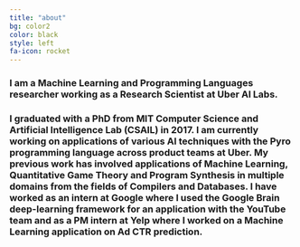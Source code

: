 ```yaml
---
title: "about"
bg: color2
color: black
style: left
fa-icon: rocket
---
```




### I am a Machine Learning and Programming Languages researcher working as a Research Scientist at Uber AI Labs.
### I graduated with a PhD from MIT Computer Science and Artificial Intelligence Lab (CSAIL) in 2017. I am currently working on applications of various AI techniques with the Pyro programming language across product teams at Uber. My previous work has involved applications of Machine Learning, Quantitative Game Theory and Program Synthesis in multiple domains from the fields of Compilers and Databases. I have worked as an intern at Google where I used the Google Brain deep-learning framework for an application with the YouTube team and as a PM intern at Yelp where I worked on a Machine Learning application on Ad CTR prediction. 
